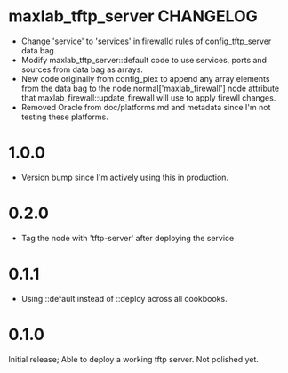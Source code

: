 # maxlab_tftp_server CHANGELOG

* Change 'service' to 'services' in firewalld rules of config_tftp_server data bag.
* Modify maxlab_tftp_server::default code to use services, ports and sources from data bag as arrays.
* New code originally from config_plex to append any array elements from the data bag to the node.normal['maxlab_firewall'] node attribute that maxlab_firewall::update_firewall will use to apply firewll changes.
* Removed Oracle from doc/platforms.md and metadata since I'm not testing these platforms.

# 1.0.0

* Version bump since I'm actively using this in production.

# 0.2.0

* Tag the node with 'tftp-server' after deploying the service

# 0.1.1

* Using ::default instead of ::deploy across all cookbooks.

# 0.1.0

Initial release; Able to deploy a working tftp server. Not polished yet.
